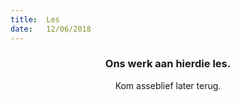 ```yaml
---
title:  Les
date:   12/06/2018
---
```


### <center>Ons werk aan hierdie les.</center>
<center>Kom asseblief later terug.</center>